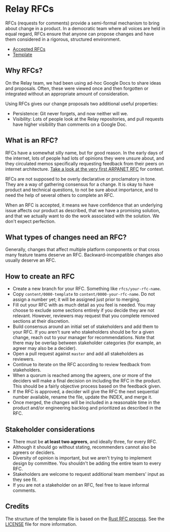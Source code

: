 # Relay RFCs

RFCs (requests for comments) provide a semi-formal mechanism to bring about
change in a product. In a democratic team where all voices are held in equal
regard, RFCs ensure that anyone can propose changes and have them considered in
a rigorous, structured environment.

* [Accepted RFCs](INDEX.md)
* [Template](content/0000-template/rfc.md)

## Why RFCs?

On the Relay team, we had been using ad-hoc Google Docs to share ideas and
proposals. Often, these were viewed once and then forgotten or integrated
without an appropriate amount of consideration.

Using RFCs gives our change proposals two additional useful properties:

* Persistence: Git never forgets, and now neither will we.
* Visibility: Lots of people look at the Relay repositories, and pull requests
  have higher visibility than comments on a Google Doc.

## What is an RFC?

RFCs have a somewhat silly name, but for good reason. In the early days of the
internet, lots of people had lots of opinions they were unsure about, and they
circulated memos specifically requesting feedback from their peers on internet
architecture. [Take a look at the very first ARPANET
RFC](https://tools.ietf.org/html/rfc1) for context.

RFCs are not supposed to be overly declarative or proclamatory in tone. They are
a way of gathering consensus for a change. It is okay to have product and
technical questions, to not be sure about importance, and to need the help of
several others to complete an RFC.

When an RFC is accepted, it means we have confidence that an underlying issue
affects our product as described, that we have a promising solution, and that we
actually want to do the work associated with the solution. We don't expect
perfection.

## What types of changes need an RFC?

Generally, changes that affect multiple platform components or that cross many
feature teams deserve an RFC. Backward-incompatible changes also usually deserve
an RFC.

## How to create an RFC

* Create a new branch for your RFC. Something like `rfcs/your-rfc-name`.
* Copy `content/0000-template` to `content/0000-your-rfc-name`. Do not assign a
  number yet; it will be assigned just prior to merging.
* Fill out your RFC with as much detail as you feel is needed. You may choose to
  exclude some sections entirely if you decide they are not relevant. However,
  reviewers may request that you complete removed sections at their discretion.
* Build consensus around an initial set of stakeholders and add them to your
  RFC. If you aren't sure who stakeholders should be for a given change, reach
  out to your manager for recommendations. Note that there may be overlap
  between stakeholder categories (for example, an agreer may also be a decider).
* Open a pull request against `master` and add all stakeholders as reviewers.
* Continue to iterate on the RFC according to review feedback from stakeholders.
* When a quorum is reached among the agreers, one or more of the deciders will
  make a final decision on including the RFC in the product. This should be a
  fairly objective process based on the feedback given.
* If the RFC is approved, a decider will give the RFC the next sequential number
  available, rename the file, update the INDEX, and merge it.
* Once merged, the changes will be included in a reasonable time in the product
  and/or engineering backlog and prioritized as described in the RFC.

## Stakeholder considerations

* There must be **at least two agreers**, and ideally three, for every RFC.
* Although it should go without stating, recommenders cannot also be agreers or
  deciders.
* Diversity of opinion is important, but we aren't trying to implement design by
  committee. You shouldn't be adding the entire team to every RFC.
* Stakeholders are welcome to request additional team members' input as they see
  fit.
* If you are not a stakeholder on an RFC, feel free to leave informal comments.

## Credits

The structure of the template file is based on the [Rust RFC
process](https://github.com/rust-lang/rfcs/). See the [LICENSE](LICENSE.md) file
for more information.
